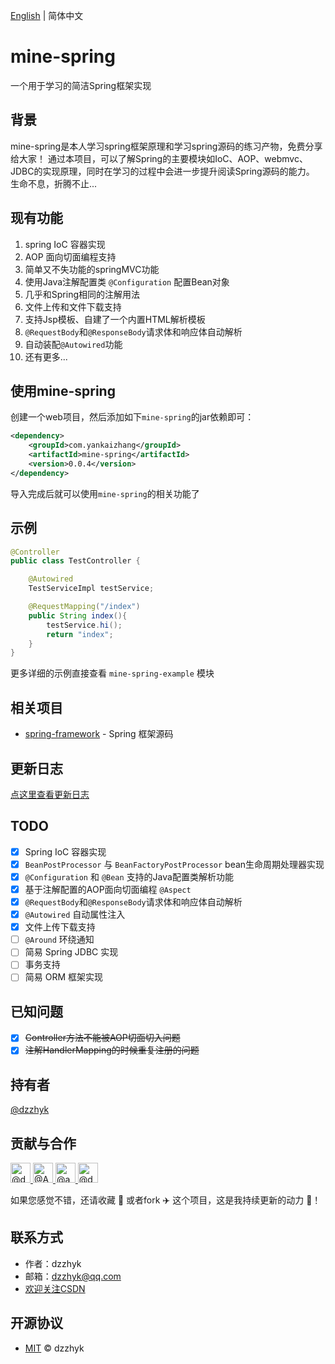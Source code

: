 [English](./README.md) | 简体中文

# mine-spring

一个用于学习的简洁Spring框架实现

## 背景

mine-spring是本人学习spring框架原理和学习spring源码的练习产物，免费分享给大家！
通过本项目，可以了解Spring的主要模块如IoC、AOP、webmvc、JDBC的实现原理，同时在学习的过程中会进一步提升阅读Spring源码的能力。    
生命不息，折腾不止...

## 现有功能

1. spring IoC 容器实现
2. AOP 面向切面编程支持
3. 简单又不失功能的springMVC功能
4. 使用Java注解配置类 `@Configuration` 配置Bean对象
5. 几乎和Spring相同的注解用法
6. 文件上传和文件下载支持
7. 支持Jsp模板、自建了一个内置HTML解析模板
8. `@RequestBody`和`@ResponseBody`请求体和响应体自动解析
9. 自动装配`@Autowired`功能
10. 还有更多...

## 使用mine-spring

创建一个web项目，然后添加如下`mine-spring`的jar依赖即可：

```xml
<dependency>
    <groupId>com.yankaizhang</groupId>
    <artifactId>mine-spring</artifactId>
    <version>0.0.4</version>
</dependency>
```

导入完成后就可以使用`mine-spring`的相关功能了


## 示例

```java
@Controller
public class TestController {

    @Autowired
    TestServiceImpl testService;

    @RequestMapping("/index")
    public String index(){
        testService.hi();
        return "index";
    }
}
```
更多详细的示例直接查看 `mine-spring-example` 模块

## 相关项目

- [spring-framework](https://github.com/spring-projects/spring-framework) - Spring 框架源码

## 更新日志
[点这里查看更新日志](./UPDATE.md)

## TODO

- [x] Spring IoC 容器实现
- [x] `BeanPostProcessor` 与 `BeanFactoryPostProcessor` bean生命周期处理器实现
- [x] `@Configuration` 和 `@Bean` 支持的Java配置类解析功能
- [x] 基于注解配置的AOP面向切面编程 `@Aspect`
- [x] `@RequestBody`和`@ResponseBody`请求体和响应体自动解析
- [x] `@Autowired` 自动属性注入
- [x] 文件上传下载支持
- [ ] `@Around` 环绕通知
- [ ] 简易 Spring JDBC 实现
- [ ] 事务支持
- [ ] 简易 ORM 框架实现

## 已知问题

- [x] ~~Controller方法不能被AOP切面切入问题~~
- [x] ~~注解HandlerMapping的时候重复注册的问题~~

## 持有者

[@dzzhyk](https://github.com/dzzhyk)

## 贡献与合作

<a href="https://github.com/dzzhyk">
    <img class="d-block avatar-user" src="https://avatars0.githubusercontent.com/u/36625372?s=64&amp;v=4" width="32" height="32" alt="@dzzhyk">
</a>
<a href="https://github.com/Amber-coder">
      <img class="d-block avatar-user" src="https://avatars0.githubusercontent.com/u/54784449?s=64&amp;v=4" width="32" height="32" alt="@Amber-coder">
</a>
<a href="https://github.com/adiaoer">
      <img class="d-block avatar-user" src="https://avatars1.githubusercontent.com/u/30997087?s=64&amp;v=4" width="32" height="32" alt="@adiaoer">
</a>
<a href="https://github.com/daydreamofscience">
      <img class="d-block avatar-user" src="https://avatars3.githubusercontent.com/u/73294057?s=64&amp;v=4" width="32" height="32" alt="@daydreamofscience">
</a>

如果您感觉不错，还请收藏 🌟 或者fork ✈️ 这个项目，这是我持续更新的动力 💪！

## 联系方式

- 作者：dzzhyk
- 邮箱：dzzhyk@qq.com
- [欢迎关注CSDN](https://dzzhyk.blog.csdn.net/)

## 开源协议

- [MIT](./LICENSE) © dzzhyk